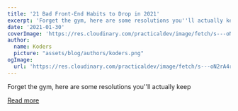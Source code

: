 ```yaml
---
title: '21 Bad Front-End Habits to Drop in 2021'
excerpt: 'Forget the gym, here are some resolutions you''ll actually keep'
date: '2021-01-30'
coverImage: 'https://res.cloudinary.com/practicaldev/image/fetch/s---oN2rA4r--/c_imagga_scale,f_auto,fl_progressive,h_420,q_auto,w_1000/https://dev-to-uploads.s3.amazonaws.com/i/xy9q6klow5k9bwerm2ql.png'
author:
  name: Koders
  picture: "assets/blog/authors/koders.png"
ogImage:
  url: 'https://res.cloudinary.com/practicaldev/image/fetch/s---oN2rA4r--/c_imagga_scale,f_auto,fl_progressive,h_420,q_auto,w_1000/https://dev-to-uploads.s3.amazonaws.com/i/xy9q6klow5k9bwerm2ql.png'
---
```


Forget the gym, here are some resolutions you''ll actually keep

[Read more](https://dev.to/sachagreif/21-bad-front-end-habits-to-drop-in-2021-1698)
